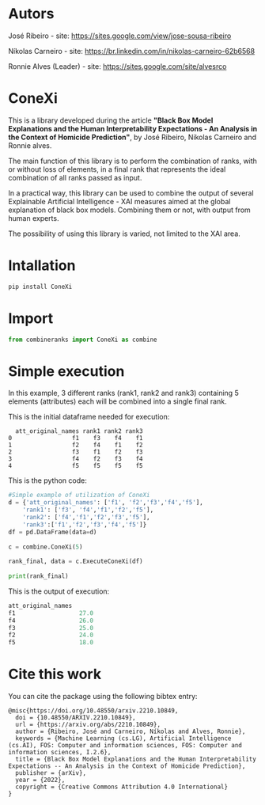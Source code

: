 # Autors

José Ribeiro - site: https://sites.google.com/view/jose-sousa-ribeiro

Níkolas Carneiro - site: https://br.linkedin.com/in/nikolas-carneiro-62b6568

Ronnie Alves (Leader) - site: https://sites.google.com/site/alvesrco

# ConeXi

This is a library developed during the article **"Black Box Model Explanations and the Human Interpretability Expectations - An Analysis in the Context of Homicide Prediction"**, by José Ribeiro, Nikolas Carneiro and Ronnie alves.

The main function of this library is to perform the combination of ranks, with or without loss of elements, in a final rank that represents the ideal combination of all ranks passed as input.

In a practical way, this library can be used to combine the output of several Explainable Artificial Intelligence - XAI measures aimed at the global explanation of black box models. Combining them or not, with output from human experts.

The possibility of using this library is varied, not limited to the XAI area.

# Intallation

```python
pip install ConeXi
```

# Import

```python
from combineranks import ConeXi as combine
```

# Simple execution

In this example, 3 different ranks (rank1, rank2 and rank3) containing 5 elements (attributes) each will be combined into a single final rank.

This is the initial dataframe needed for execution:

```
  att_original_names rank1 rank2 rank3
0                 f1    f3    f4    f1
1                 f2    f4    f1    f2
2                 f3    f1    f2    f3
3                 f4    f2    f3    f4
4                 f5    f5    f5    f5
```

This is the python code:

```python
#Simple example of utilization of ConeXi
d = {'att_original_names': ['f1', 'f2','f3','f4','f5'], 
    'rank1': ['f3', 'f4','f1','f2','f5'],
    'rank2': ['f4','f1','f2','f3','f5'],
    'rank3':['f1','f2','f3','f4','f5']}
df = pd.DataFrame(data=d)
    
c = combine.ConeXi(5)
    
rank_final, data = c.ExecuteConeXi(df)
    
print(rank_final)
```

This is the output of execution:

```python
att_original_names      
f1                  27.0
f4                  26.0
f3                  25.0
f2                  24.0
f5                  18.0
```

# Cite this work

You can cite the package using the following bibtex entry:
```
@misc{https://doi.org/10.48550/arxiv.2210.10849,
  doi = {10.48550/ARXIV.2210.10849},
  url = {https://arxiv.org/abs/2210.10849},
  author = {Ribeiro, José and Carneiro, Níkolas and Alves, Ronnie},
  keywords = {Machine Learning (cs.LG), Artificial Intelligence (cs.AI), FOS: Computer and information sciences, FOS: Computer and information sciences, I.2.6},
  title = {Black Box Model Explanations and the Human Interpretability Expectations -- An Analysis in the Context of Homicide Prediction},
  publisher = {arXiv},
  year = {2022},
  copyright = {Creative Commons Attribution 4.0 International}
}
```
